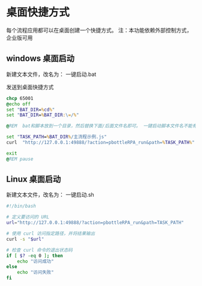# 桌面快捷方式

每个流程应用都可以在桌面创建一个快捷方式。
注：本功能依赖外部控制方式，企业版可用


## windows 桌面启动

新建文本文件，改名为： 一键启动.bat

发送到桌面快捷方式

```bat
chcp 65001
@echo off
set "BAT_DIR=%cd%"
set "BAT_DIR=%BAT_DIR:\=/%"

@REM  bat和脚本放到一个目录，然后替换下面/后面文件名即可。 一键启动脚本文件名不能有空格。

set "TASK_PATH=%BAT_DIR%/主流程示例.js"
curl  "http://127.0.0.1:49888/?action=pbottleRPA_run&path=%TASK_PATH%"

exit
@REM pause

```


## Linux 桌面启动

新建文本文件，改名为： 一键启动.sh

```bash
#!/bin/bash

# 定义要访问的 URL
url="http://127.0.0.1:49888/?action=pbottleRPA_run&path=TASK_PATH"

# 使用 curl 访问指定路径，并将结果输出
curl -s "$url"

# 检查 curl 命令的退出状态码
if [ $? -eq 0 ]; then
    echo "访问成功"
else
    echo "访问失败"
fi    

```
